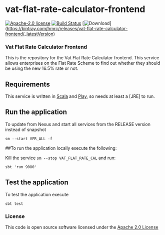 # vat-flat-rate-calculator-frontend

[![Apache-2.0 license](http://img.shields.io/badge/license-Apache-brightgreen.svg)](http://www.apache.org/licenses/LICENSE-2.0.html)
[![Build Status](https://api.travis-ci.org/hmrc/vat-flat-rate-calculator-frontend.svg?branch=master)](https://travis-ci.org/hmrc/vat-flat-rate-calculator-frontend)
[![Download](https://api.bintray.com/packages/hmrc/releases/vat-flat-rate-calculator-frontend/images/download.svg)]
(https://bintray.com/hmrc/releases/vat-flat-rate-calculator-frontend/_latestVersion)

### Vat Flat Rate Calculator Frontend

This is the repository for the Vat Flat Rate Calculator frontend. This service allows enterprises on the Flat Rate Scheme to find out whether they should be using the new 16.5% rate or not.

Requirements
------------

This service is written in [Scala](http://www.scala-lang.org/) and [Play](http://playframework.com/), so needs at least a [JRE] to run.


## Run the application


To update from Nexus and start all services from the RELEASE version instead of snapshot

```
sm --start VFR_ALL -f
```


##To run the application locally execute the following:

Kill the service ```sm --stop VAT_FLAT_RATE_CAL``` and run:
```
sbt 'run 9080'
```


## Test the application

To test the application execute

```
sbt test
```




### License

This code is open source software licensed under the [Apache 2.0 License]("http://www.apache.org/licenses/LICENSE-2.0.html")

